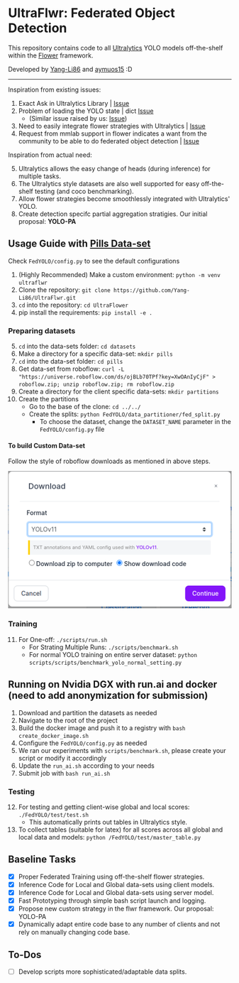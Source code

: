# UltraFlwr: Federated Object Detection 
This repository contains code to all [Ultralytics](https://github.com/Ultralytics/Ultralytics) YOLO models off-the-shelf within the [Flower](https://github.com/adap/flower) framework.

Developed by [Yang-Li86](https://github.com/Yang-Li86) and [aymuos15](https://aymuos15.github.io/) :D

--------

Inspiration from existing issues:

1. Exact Ask in Ultralytics Library | [Issue](https://github.com/orgs/Ultralytics/discussions/9440)
2. Problem of loading the YOLO state | dict [Issue](https://github.com/Ultralytics/Ultralytics/issues/8804) 
    - (Similar issue raised by us: [Issue](https://github.com/Ultralytics/Ultralytics/issues/18097))
3. Need to easily integrate flower strategies with Ultralytics | [Issue](https://github.com/Ultralytics/Ultralytics/issues/14535) 
4. Request from mmlab support in flower indicates a want from the community to be able to do federated object detection | [Issue](https://github.com/adap/flower/issues/4521)

Inspiration from actual need:

5. Ultralytics allows the easy change of heads (during inference) for multiple tasks.
6. The Ultralytics style datasets are also well supported for easy off-the-shelf testing (and coco benchmarking).
7. Allow flower strategies become smoothlessly integrated with Ultralytics' YOLO.
8. Create detection specifc partial aggregation stratigies. Our initial proposal: **YOLO-PA**

## Usage Guide with [Pills Data-set](https://universe.roboflow.com/roboflow-100/pills-sxdht)

Check `FedYOLO/config.py` to see the default configurations 

1. (Highly Recommended) Make a custom environment: `python -m venv ultraflwr`
2. Clone the repository: `git clone https://github.com/Yang-Li86/UltraFlwr.git`
3. `cd` into the repository: `cd UltraFlower`
4. pip install the requirements: `pip install -e .`

### Preparing datasets

5. `cd` into the data-sets folder: `cd datasets`
6. Make a directory for a specific data-set: `mkdir pills`
7. `cd` into the data-set folder: `cd pills`
8. Get data-set from roboflow: `curl -L "https://universe.roboflow.com/ds/ojBLb70TPf?key=XwOAnIyCjF" > roboflow.zip; unzip roboflow.zip; rm roboflow.zip`
9. Create a directory for the client specific data-sets: `mkdir partitions`
10. Create the partitions
    - Go to the base of the clone: `cd ../../`
    - Create the splits: `python FedYOLO/data_partitioner/fed_split.py` 
        - To choose the dataset, change the `DATASET_NAME` parameter in the `FedYOLO/config.py` file

#### To build Custom Data-set
Follow the style of roboflow downloads as mentioned in above steps.

![sample_dataset](./assets/sample_dataset.png)

### Training

11. For One-off: `./scripts/run.sh`
    - For Strating Multiple Runs: `./scripts/benchmark.sh`
    - For normal YOLO training on entire server dataset: `python scripts/scripts/benchmark_yolo_normal_setting.py `
   
## Running on Nvidia DGX with run.ai and docker (need to add anonymization for submission)
1. Download and partition the datasets as needed
2. Navigate to the root of the project
3. Build the docker image and push it to a registry with `bash create_docker_image.sh`
4. Configure the `FedYOLO/config.py` as needed
5. We ran our experiments with `scripts/benchmark.sh`, please create your script or modify it accordingly
6. Update the `run_ai.sh` according to your needs
7. Submit job with `bash run_ai.sh`

### Testing

12. For testing and getting client-wise global and local scores: `./FedYOLO/test/test.sh`
    - This automatically prints out tables in Ultralytics style.
13. To collect tables (suitable for latex) for all scores across all global and local data and models: `python /FedYOLO/test/master_table.py`

## Baseline Tasks
- [x] Proper Federated Training using off-the-shelf flower strategies.
- [x] Inference Code for Local and Global data-sets using client models.
- [x] Inference Code for Local and Global data-sets using server model.
- [x] Fast Prototyping through simple bash script launch and logging.
- [x] Propose new custom strategy in the flwr framework. Our proposal: YOLO-PA
- [x] Dynamically adapt entire code base to any number of clients and not rely on manually changing code base.

## To-Dos
- [ ] Develop scripts more sophisticated/adaptable data splits.
